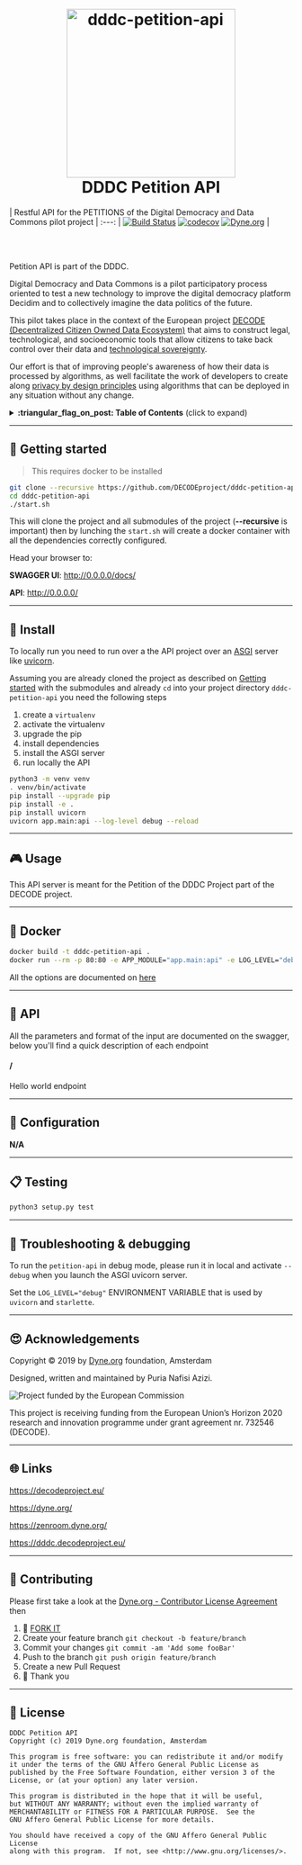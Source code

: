 <h1 align="center">
  <br>
        <a href="https://decodeproject.eu/">
                <img src="https://decodeproject.eu/sites/all/themes/marmelo_base/img/logo.svg" width="300" alt="dddc-petition-api">
        </a>
  <br>
  DDDC Petition API
  <br>
</h1>


| Restful API for the PETITIONS of the Digital Democracy and Data Commons pilot project |
:---:
| [![Build Status](https://travis-ci.com/DECODEproject/dddc-petition-api.svg?branch=master)](https://travis-ci.com/DECODEproject/dddc-petition-api) [![codecov](https://codecov.io/gh/DECODEproject/dddc-petition-api/branch/master/graph/badge.svg)](https://codecov.io/gh/DECODEproject/dddc-petition-api) [![Dyne.org](https://img.shields.io/badge/%3C%2F%3E%20with%20%E2%9D%A4%20by-Dyne.org-blue.svg)](https://dyne.org) |

<br><br>

Petition API is part of the DDDC.

Digital Democracy and Data Commons is a pilot participatory process oriented to test a new technology to improve the 
digital democracy platform Decidim and to collectively imagine the data politics of the future.

This pilot takes place in the context of the European project 
[DECODE (Decentralized Citizen Owned Data Ecosystem)](https://decodeproject.eu) that aims to construct legal, 
technological, and socioeconomic tools that allow citizens to take back control over their data and 
[technological sovereignty](https://www.youtube.com/watch?v=RvBRbwBm_nQ).
 
Our effort is that of improving people's awareness of how their data is processed by algorithms, as well facilitate the
work of developers to create along
[privacy by design principles](https://decodeproject.eu/publications/privacy-design-strategies-decode-architecture) 
using algorithms that can be deployed in any situation without any change.


<details>
 <summary><strong>:triangular_flag_on_post: Table of Contents</strong> (click to expand)</summary>

* [Getting started](#rocket_getting-started)
* [Install](#floppy_disk-install)
* [Usage](#video_game-usage)
* [Docker](#whale-docker)
* [API](#honeybee-api)
* [Configuration](#wrench-configuration)
* [Testing](#clipboard-testing)
* [Troubleshooting & debugging](#bug-troubleshooting--debugging)
* [Acknowledgements](#heart_eyes-acknowledgements)
* [Links](#globe_with_meridians-links)
* [Contributing](#busts_in_silhouette-contributing)
* [License](#briefcase-license)
</details>

***
## :rocket: Getting started

> This requires docker to be installed


```bash
git clone --recursive https://github.com/DECODEproject/dddc-petition-api.git
cd dddc-petition-api
./start.sh
```

This will clone the project and all submodules of the project (**--recursive** is important)
then by lunching the `start.sh` will create a docker container with all the dependencies correctly
configured.

Head your browser to:

**SWAGGER UI**: http://0.0.0.0/docs/

**API**: http://0.0.0.0/ 

***
## :floppy_disk: Install

To locally run you need to run over a the API project over an [ASGI](https://asgi.readthedocs.io/en/latest/) server 
like [uvicorn](https://www.uvicorn.org/).

Assuming you are already cloned the project as described on [Getting started](#rocket_getting-started) with the 
submodules and already `cd` into your project directory `dddc-petition-api` you need the following steps

1. create a `virtualenv`
1. activate the virtualenv
1. upgrade the pip
1. install dependencies
1. install the ASGI server
1. run locally the API

```bash
python3 -m venv venv
. venv/bin/activate
pip install --upgrade pip
pip install -e .
pip install uvicorn
uvicorn app.main:api --log-level debug --reload
```


***
## :video_game: Usage

This API server is meant for the Petition of the DDDC Project part of the DECODE project.

***
## :whale: Docker

```bash
docker build -t dddc-petition-api .
docker run --rm -p 80:80 -e APP_MODULE="app.main:api" -e LOG_LEVEL="debug" -it dddc-petition-api
```

All the options are documented on [here](https://github.com/tiangolo/uvicorn-gunicorn-fastapi-docker#advanced-usage)

***
## :honeybee: API

All the parameters and format of the input are documented on the swagger, below you'll find a quick description of each
endpoint 


#### /
Hello world endpoint

***
## :wrench: Configuration

**N/A**

***
## :clipboard: Testing

```bash
python3 setup.py test
```

***
## :bug: Troubleshooting & debugging

To run the `petition-api` in debug mode, please run it in local and activate `--debug` when you launch the ASGI
uvicorn server. 

Set the `LOG_LEVEL="debug"` ENVIRONMENT VARIABLE that is used by `uvicorn` and `starlette`.


***
## :heart_eyes: Acknowledgements

Copyright :copyright: 2019 by [Dyne.org](https://www.dyne.org) foundation, Amsterdam

Designed, written and maintained by Puria Nafisi Azizi.

<img src="https://zenroom.dyne.org/img/ec_logo.png" class="pic" alt="Project funded by the European Commission">

This project is receiving funding from the European Union’s Horizon 2020 research and innovation programme under grant 
agreement nr. 732546 (DECODE).


***
## :globe_with_meridians: Links

https://decodeproject.eu/

https://dyne.org/

https://zenroom.dyne.org/

https://dddc.decodeproject.eu/


***
## :busts_in_silhouette: Contributing

Please first take a look at the [Dyne.org - Contributor License Agreement](CONTRIBUTING.md) then

1.  :twisted_rightwards_arrows: [FORK IT](https://github.com/puria/README/fork)
2.  Create your feature branch `git checkout -b feature/branch`
3.  Commit your changes `git commit -am 'Add some fooBar'`
4.  Push to the branch `git push origin feature/branch`
5.  Create a new Pull Request
6.  :pray: Thank you


***
## :briefcase: License

	DDDC Petition API
    Copyright (c) 2019 Dyne.org foundation, Amsterdam

	This program is free software: you can redistribute it and/or modify
	it under the terms of the GNU Affero General Public License as
	published by the Free Software Foundation, either version 3 of the
	License, or (at your option) any later version.

	This program is distributed in the hope that it will be useful,
	but WITHOUT ANY WARRANTY; without even the implied warranty of
	MERCHANTABILITY or FITNESS FOR A PARTICULAR PURPOSE.  See the
	GNU Affero General Public License for more details.

	You should have received a copy of the GNU Affero General Public License
	along with this program.  If not, see <http://www.gnu.org/licenses/>.

